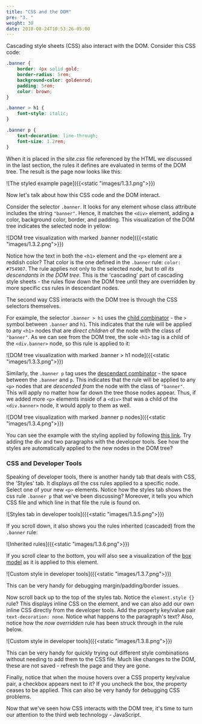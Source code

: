 ```yaml
---
title: "CSS and the DOM"
pre: "3. "
weight: 30
date: 2018-08-24T10:53:26-05:00
---
```


Cascading style sheets (CSS) also interact with the DOM.  Consider this CSS code:

```css
.banner {
    border: 4px solid gold;
    border-radius: 5rem;
    background-color: goldenrod;
    padding: 5rem;
    color: brown;
}

.banner > h1 {
    font-style: italic;
}

.banner p {
    text-decoration: line-through;
    font-size: 1.2rem;
}
```

When it is placed in the _site.css_ file referenced by the HTML we discussed in the last section, the rules it defines are evaluated in terms of the DOM tree.  The result is the page now looks like this:

![The styled example page]({{<static "images/1.3.1.png">}})

Now let's talk about how this CSS code and the DOM interact.

Consider the selector `.banner`.  It looks for any element whose class attribute includes the string `"banner"`.  Hence, it matches the `<div>` element, adding a color, background color, border, and padding.  This visualization of the DOM tree indicates the selected node in yellow:

![DOM tree visualization with marked .banner node]({{<static "images/1.3.2.png">}})

Notice how the text in both the `<h1>` element and the `<p>` element are a reddish color?  That color is the one defined in the `.banner` rule: `color: #754907`.  The rule applies not only to the selected node, but to _all its descendants in the DOM tree_.  This is the 'cascading' part of cascading style sheets - the rules flow down the DOM tree until they are overridden by more specific css rules in descendant nodes.

The second way CSS interacts with the DOM tree is through the CSS selectors themselves.

For example, the selector `.banner > h1` uses the [child combinator](https://developer.mozilla.org/en-US/docs/Web/CSS/Child_combinator) - the `>` symbol between `.banner` and `h1`.  This indicates that the rule will be applied to any `<h1>` nodes that are _direct children_ of the node with the class of `"banner"`.  As we can see from the DOM tree, the sole `<h1>` tag is a child of the `<div.banner>` node, so this rule is applied to it:

![DOM tree visualization with marked .banner > h1 node]({{<static "images/1.3.3.png">}})

Similarly, the `.banner p` tag uses the [descendant combinator](https://developer.mozilla.org/en-US/docs/Learn/CSS/Building_blocks/Selectors/Combinators) - the space between the `.banner` and `p`.  This indicates that the rule will be applied to any `<p>` nodes that are _descended from_ the node with the class of `"banner"`.  This will apply no matter how far down the tree those nodes appear.  Thus, if we added more `<p>` elements inside of a `<div>` that was a child of the `<div.banner>` node, it would apply to them as well.

![DOM tree visualization with marked .banner p nodes]({{<static "images/1.3.4.png">}})

You can see the example with the styling applied by following <a href='{{<static "images/1.3.2.png">}}' target='_blank'>this link</a>.  Try adding the div and two paragraphs with the developer tools.  See how the styles are automatically applied to the new nodes in the DOM tree?

### CSS and Developer Tools

Speaking of developer tools, there is another handy tab that deals with CSS, the 'Styles' tab.  It displays _all_ the css rules applied to a specific node.  Select one of your new `<p>` elements.  Notice how the styles tab shows the css rule `.banner p` that we've been discussing?  Moreover, it tells you which CSS file and which line in that file the rule is found on.

![Styles tab in developer tools]({{<static "images/1.3.5.png">}})

If you scroll down, it also shows you the rules inherited (cascaded) from the `.banner` rule:

![Inherited rules]({{<static "images/1.3.6.png">}})

If you scroll clear to the bottom, you will also see a visualization of the [box model](https://developer.mozilla.org/en-US/docs/Web/CSS/CSS_Box_Model/Introduction_to_the_CSS_box_model) as it is applied to this element.

![Custom style in developer tools]({{<static "images/1.3.7.png">}})

This can be very handy for debugging margin/padding/border issues.

Now scroll back up to the top of the styles tab.  Notice the `element.style {}` rule?  This displays inline CSS on the element, and we can also add our own inline CSS directly from the developer tools.  Add the property key/value pair `text-decoration: none`.  Notice what happens to the paragraph's text?  Also, notice how the *now overridden* rule has been struck through in the rule below.

![Custom style in developer tools]({{<static "images/1.3.8.png">}})

This can be very handy for quickly trying out different style combinations without needing to add them to the CSS file. Much like changes to the DOM, these are not saved - refresh the page and they are gone.

Finally, notice that when the mouse hovers over a CSS property key/value pair, a checkbox appears next to it?  If you uncheck the box, the property ceases to be applied.  This can also be very handy for debugging CSS problems.

Now that we've seen how CSS interacts with the DOM tree, it's time to turn our attention to the third web technology - JavaScript.



